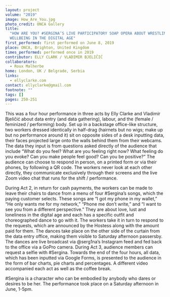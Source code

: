 ```yaml
---
layout: project
volume: "2019"
image: How_Are_You.jpg
photo_credit: ONCA Gallery
title:
  "HOW ARE YOU? #SERGINA’S LIVE PARTICIPATORY SOAP OPERA ABOUT WRESTLING WITH
  WELLBEING IN THE DIGITAL AGE"
first_performed: first performed on June 8, 2019
place: ONCA, Brighton, United Kingdom
times_performed: performed once in 2019
contributor: ELLY CLARK / VLADIMIR BJELIČIĆ
collaborators:
  - Roux Malherbe
home: London, UK / Belgrade, Serbia
links:
  - ellyclarke.com
contact: ellyclarke@gmail.com
footnote: ""
tags: []
pages: 250-251
---
```


This was a four hour performance in three acts by Elly Clarke and Vladimir Bjeličić about data entry (and data gathering), labour, and the (female / feminized / performing) body. Set up in a backstage office-like structure, two workers dressed identically in half-drag (hairnets but no wigs; make up but no performance around it) sit on opposite sides of a desk inputting data, their faces projected large onto the walls behind them from their webcams. The data they input is from questions asked directly of the audience that include “What do you feel? What are you feeling right now? What feeling do you evoke? Can you make people feel good? Can you be positive?” The audience can choose to respond in person, on a printed form or via their phones, by following a QR code. The workers never look at each other directly, they communicate exclusively through their screens and the live Zoom video chat that runs for the shift / performance.

During Act 2, in return for cash payments, the workers can be made to leave their chairs to dance from a menu of four #Sergina’s songs, which the paying customer selects. These songs are “I got my phone in my wallet,” “He only wants me for my network,” “Phone me don’t write,” and “I want to see you from a different perspective.” They are about love, lust and loneliness in the digital age and each has a specific outfit and choreographed dance to go with it. The workers take it in turn to respond to the requests, which are announced by the Hostess along with the amount paid for them. The dances take place on the other side of the curtain from the data entry office, making them visible to Saturday afternoon passersby. The dances are live broadcast via @serg1na’s Instagram feed and fed back to the office via a GoPro camera. During Act 3, audience members can request a selfie with #Sergina. Towards the end of the four hours, all data, which has been inputted via Google Forms, is presented to the audience in the form of bar charts, pie charts and percentages. A different video accompanied each act as well as the coffee break.

#Sergina is a character who can be embodied by anybody who dares or desires to be her. The performance took place on a Saturday afternoon in June, 1-5pm.
